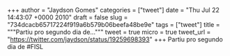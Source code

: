 
+++
author = "Jaydson Gomes"
categories = ["tweet"]
date = "Thu Jul 22 14:43:07 +0000 2010"
draft = false
slug = "734dcacb65717224f919a6b579b06beefa48be9e"
tags = ["tweet"]
title = """Partiu pro segundo dia de..."""
tweet = true
micro = true
tweet_url = "https://twitter.com/jaydson/status/19259698393"
+++
Partiu pro segundo dia de #FISL
